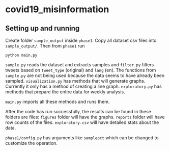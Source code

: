 # covid19_misinformation

## Setting up and running
Create folder `sample_output` inside `phase1`. Copy all dataset csv files into `sample_output/`. Then from `phase1` run 

    python main.py

`sample.py` reads the dataset and extracts samples and `filter.py` filters tweets based on `tweet_type` (original) and `lang` (en). The functions from `sample.py` are not being used because the data seems to have already been sampled. `visualization.py` has methods that will generate graphs. Currently it only has a method of creating a line graph. `exploratory.py` has methods that prepare the entire data for weekly analysis.

`main.py` imports all these methods and runs them.

After the code has run successfully, the results can be found in these folders are files:
`figures` folder will have the graphs.
`reports` folder will have row counts of the files.
`exploratory.csv` will have detailed stats about the data.

`phase1/config.py` has arguments like `samplepct` which can be changed to customize the operation.